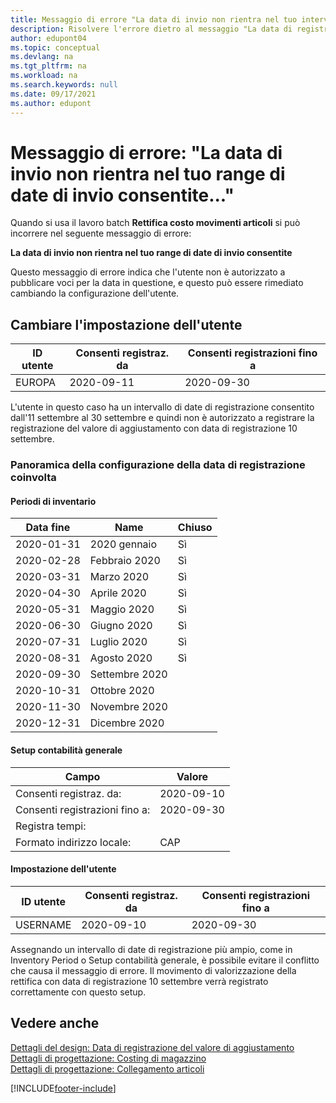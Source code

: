 ```yaml
---
title: Messaggio di errore "La data di invio non rientra nel tuo intervallo di date di invio consentite"
description: Risolvere l'errore dietro al messaggio "La data di registrazione non rientra nel tuo intervallo di date di registrazione consentite" quando si esegue il lavoro batch Regolare i costi - Voci voce.
author: edupont04
ms.topic: conceptual
ms.devlang: na
ms.tgt_pltfrm: na
ms.workload: na
ms.search.keywords: null
ms.date: 09/17/2021
ms.author: edupont
---
```


# Messaggio di errore: "La data di invio non rientra nel tuo range di date di invio consentite..."

Quando si usa il lavoro batch **Rettifica costo movimenti articoli** si può incorrere nel seguente messaggio di errore:

**La data di invio non rientra nel tuo range di date di invio consentite**

Questo messaggio di errore indica che l'utente non è autorizzato a pubblicare voci per la data in questione, e questo può essere rimediato cambiando la configurazione dell'utente.

## Cambiare l'impostazione dell'utente  

|ID utente  |Consenti registraz. da  | Consenti registrazioni fino a  |
|---------|---------|--------|
|EUROPA  |  2020-09-11      |2020-09-30      |

L'utente in questo caso ha un intervallo di date di registrazione consentito dall'11 settembre al 30 settembre e quindi non è autorizzato a registrare la registrazione del valore di aggiustamento con data di registrazione 10 settembre.  

### Panoramica della configurazione della data di registrazione coinvolta

#### Periodi di inventario

|Data fine  |Name  |Chiuso  |
|---------|---------|---------|
|2020-01-31     |2020 gennaio      |  Sì    |
|2020-02-28     |Febbraio 2020     |  Sì    |
|2020-03-31     |Marzo 2020        |  Sì    |
|2020-04-30     |Aprile 2020        |  Sì    |
|2020-05-31     |Maggio 2020        |  Sì    |
|2020-06-30     |Giugno 2020       |  Sì    |
|2020-07-31     |Luglio 2020        |   Sì   |
|2020-08-31     |Agosto 2020     |   Sì   |
|2020-09-30     |Settembre 2020  |         |
|2020-10-31     |Ottobre 2020    |         |
|2020-11-30     |Novembre 2020   |         |
|2020-12-31     |Dicembre 2020   |         |  

#### Setup contabilità generale

|Campo|Valore|
|---------|---------|
|Consenti registraz. da:  |  2020-09-10      |
|Consenti registrazioni fino a:    |  2020-09-30      |
|Registra tempi:       |         |
|Formato indirizzo locale:|   CAP      |  

#### Impostazione dell'utente

|ID utente  |Consenti registraz. da  | Consenti registrazioni fino a  |
|---------|---------|--------|
|USERNAME |  2020-09-10      |2020-09-30      |

Assegnando un intervallo di date di registrazione più ampio, come in Inventory Period o Setup contabilità generale, è possibile evitare il conflitto che causa il messaggio di errore. Il movimento di valorizzazione della rettifica con data di registrazione 10 settembre verrà registrato correttamente con questo setup.
  
## Vedere anche  

[Dettagli del design: Data di registrazione del valore di aggiustamento](design-details-inventory-adjustment-value-entry-posting-date.md)  
[Dettagli di progettazione: Costing di magazzino](design-details-inventory-costing.md)  
[Dettagli di progettazione: Collegamento articoli](design-details-item-application.md)  

[!INCLUDE[footer-include](includes/footer-banner.md)]
